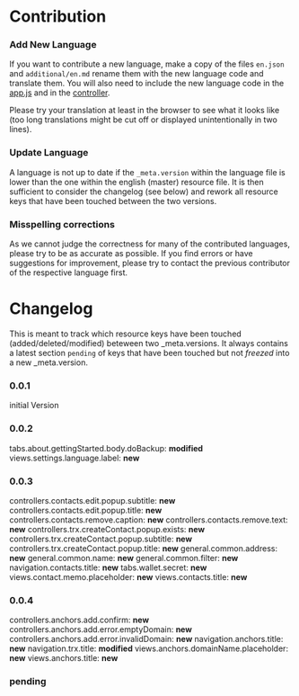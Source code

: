 ﻿Contribution
============

### Add New Language

If you want to contribute a new language, make a copy of the files `en.json` and `additional/en.md` rename them with the new language code and translate them.
You will also need to include the new language code in the [app.js](../js/app.js#L109-L114) and in the [controller](../js/controllers/controllers.js#L139-L142).

Please try your translation at least in the browser to see what it looks like (too long translations might be cut off or displayed unintentionally in two lines).

### Update Language

A language is not up to date if the `_meta.version` within the language file is lower than the one within the english (master) resource file.
It is then sufficient to consider the changelog (see below) and rework all resource keys that have been touched between the two versions.

### Misspelling corrections

As we cannot judge the correctness for many of the contributed languages, please try to be as accurate as possible.
If you find errors or have suggestions for improvement, please try to contact the previous contributor of the respective language first.

Changelog
=========

This is meant to track which resource keys have been touched (added/deleted/modified) beteween two _meta.versions.
It always contains a latest section `pending` of keys that have been touched but not *freezed* into a new _meta.version.

### 0.0.1

initial Version

### 0.0.2

tabs.about.gettingStarted.body.doBackup: **modified**
views.settings.language.label: **new**

### 0.0.3

controllers.contacts.edit.popup.subtitle: **new**
controllers.contacts.edit.popup.title: **new**
controllers.contacts.remove.caption: **new**
controllers.contacts.remove.text: **new**
controllers.trx.createContact.popup.exists: **new**
controllers.trx.createContact.popup.subtitle: **new**
controllers.trx.createContact.popup.title: **new**
general.common.address: **new**
general.common.name: **new**
general.common.filter: **new**
navigation.contacts.title: **new**
tabs.wallet.secret: **new**
views.contact.memo.placeholder: **new**
views.contacts.title: **new**

### 0.0.4
controllers.anchors.add.confirm: **new**
controllers.anchors.add.error.emptyDomain: **new**
controllers.anchors.add.error.invalidDomain: **new**
navigation.anchors.title: **new**
navigation.trx.title: **modified**
views.anchors.domainName.placeholder: **new**
views.anchors.title: **new**

### pending
